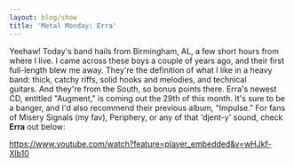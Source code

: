 ```yaml
---
layout: blog/show
title: 'Metal Monday: Erra'
---
```


Yeehaw! Today's band hails from Birmingham, AL, a few short hours from where I live. I came across these boys a couple of years ago, and their first full-length blew me away. They're the definition of what I like in a heavy band: thick, catchy riffs, solid hooks and melodies, and technical guitars. And they're from the South, so bonus points there. Erra's newest CD, entitled "Augment," is coming out the 29th of this month. It's sure to be a banger, and I'd also recommend their previous album, "Impulse." For fans of Misery Signals (my fav), Periphery, or any of that 'djent-y' sound, check **Erra** out below:

https://www.youtube.com/watch?feature=player_embedded&v=wHJkf-Xlb10
